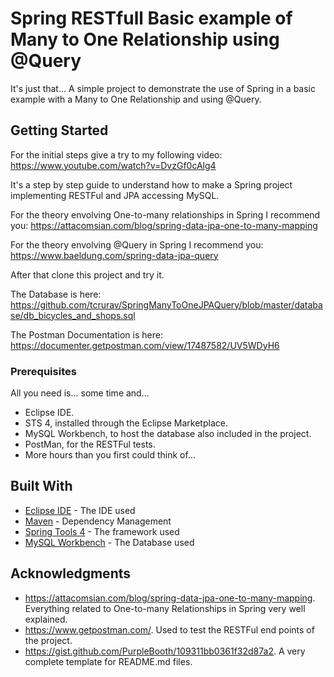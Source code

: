 # Spring RESTfull Basic example of Many to One Relationship using @Query

It's just that... A simple project to demonstrate the use of Spring in a basic example with a Many to One Relationship and using @Query.

## Getting Started

For the initial steps give a try to my following video:
https://www.youtube.com/watch?v=DvzGf0cAlg4

It's a step by step guide to understand how to make a Spring project implementing RESTFul and JPA accessing MySQL.

For the theory envolving One-to-many relationships in Spring I recommend you:
https://attacomsian.com/blog/spring-data-jpa-one-to-many-mapping

For the theory envolving @Query in Spring I recommend you:
https://www.baeldung.com/spring-data-jpa-query

After that clone this project and try it.

The Database is here:
https://github.com/tcrurav/SpringManyToOneJPAQuery/blob/master/database/db_bicycles_and_shops.sql

The Postman Documentation is here:
https://documenter.getpostman.com/view/17487582/UV5WDyH6

### Prerequisites

All you need is... some time and...
* Eclipse IDE.
* STS 4, installed through the Eclipse Marketplace.
* MySQL Workbench, to host the database also included in the project.
* PostMan, for the RESTFul tests.
* More hours than you first could think of...

## Built With

* [Eclipse IDE](https://www.eclipse.org/ide/) - The IDE used
* [Maven](https://maven.apache.org/) - Dependency Management
* [Spring Tools 4](https://spring.io/tools) - The framework used
* [MySQL Workbench](https://www.mysql.com/products/workbench/) - The Database used

## Acknowledgments

* https://attacomsian.com/blog/spring-data-jpa-one-to-many-mapping. Everything related to One-to-many Relationships in Spring very well explained.
* https://www.getpostman.com/. Used to test the RESTFul end points of the project.
* https://gist.github.com/PurpleBooth/109311bb0361f32d87a2. A very complete template for README.md files.
